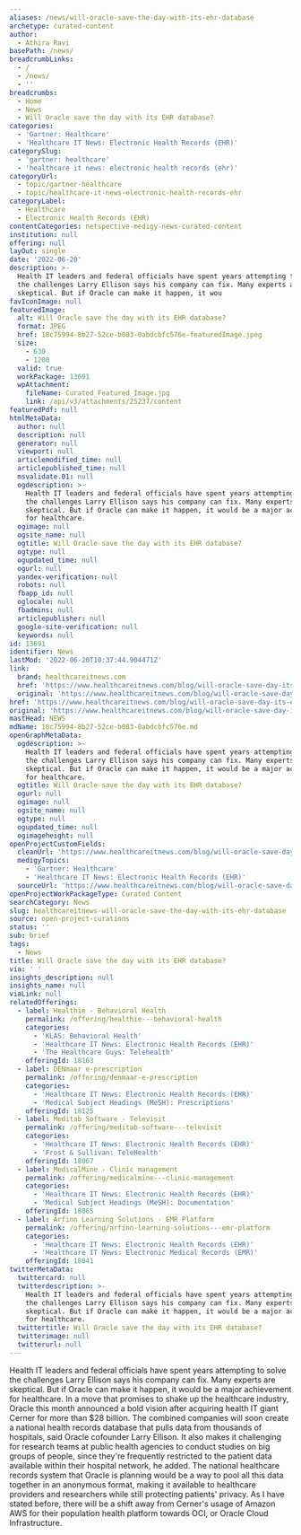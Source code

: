 ```yaml
---
aliases: /news/will-oracle-save-the-day-with-its-ehr-database
archetype: curated-content
author:
  - Athira Ravi
basePath: /news/
breadcrumbLinks:
  - /
  - /news/
  - ''
breadcrumbs:
  - Home
  - News
  - Will Oracle save the day with its EHR database?
categories:
  - 'Gartner: Healthcare'
  - 'Healthcare IT News: Electronic Health Records (EHR)'
categorySlug:
  - 'gartner: healthcare'
  - 'healthcare it news: electronic health records (ehr)'
categoryUrl:
  - topic/gartner-healthcare
  - topic/healthcare-it-news-electronic-health-records-ehr
categoryLabel:
  - Healthcare
  - Electronic Health Records (EHR)
contentCategories: netspective-medigy-news-curated-content
institution: null
offering: null
layOut: single
date: '2022-06-20'
description: >-
  Health IT leaders and federal officials have spent years attempting to solve
  the challenges Larry Ellison says his company can fix. Many experts are
  skeptical. But if Oracle can make it happen, it wou
favIconImage: null
featuredImage:
  alt: Will Oracle save the day with its EHR database?
  format: JPEG
  href: 18c75994-8b27-52ce-b083-0abdcbfc576e-featuredImage.jpeg
  size:
    - 630
    - 1200
  valid: true
  workPackage: 13691
  wpAttachment:
    fileName: Curated_Featured_Image.jpg
    link: /api/v3/attachments/25237/content
featuredPdf: null
htmlMetaData:
  author: null
  description: null
  generator: null
  viewport: null
  articlemodified_time: null
  articlepublished_time: null
  msvalidate.01: null
  ogdescription: >-
    Health IT leaders and federal officials have spent years attempting to solve
    the challenges Larry Ellison says his company can fix. Many experts are
    skeptical. But if Oracle can make it happen, it would be a major achievement
    for healthcare.
  ogimage: null
  ogsite_name: null
  ogtitle: Will Oracle save the day with its EHR database?
  ogtype: null
  ogupdated_time: null
  ogurl: null
  yandex-verification: null
  robots: null
  fbapp_id: null
  oglocale: null
  fbadmins: null
  articlepublisher: null
  google-site-verification: null
  keywords: null
id: 13691
identifier: News
lastMod: '2022-06-20T10:37:44.904471Z'
link:
  brand: healthcareitnews.com
  href: 'https://www.healthcareitnews.com/blog/will-oracle-save-day-its-ehr-database'
  original: 'https://www.healthcareitnews.com/blog/will-oracle-save-day-its-ehr-database'
href: 'https://www.healthcareitnews.com/blog/will-oracle-save-day-its-ehr-database'
original: 'https://www.healthcareitnews.com/blog/will-oracle-save-day-its-ehr-database'
mastHead: NEWS
mdName: 18c75994-8b27-52ce-b083-0abdcbfc576e.md
openGraphMetaData:
  ogdescription: >-
    Health IT leaders and federal officials have spent years attempting to solve
    the challenges Larry Ellison says his company can fix. Many experts are
    skeptical. But if Oracle can make it happen, it would be a major achievement
    for healthcare.
  ogtitle: Will Oracle save the day with its EHR database?
  ogurl: null
  ogimage: null
  ogsite_name: null
  ogtype: null
  ogupdated_time: null
  ogimageheight: null
openProjectCustomFields:
  cleanUrl: 'https://www.healthcareitnews.com/blog/will-oracle-save-day-its-ehr-database'
  medigyTopics:
    - 'Gartner: Healthcare'
    - 'Healthcare IT News: Electronic Health Records (EHR)'
  sourceUrl: 'https://www.healthcareitnews.com/blog/will-oracle-save-day-its-ehr-database'
openProjectWorkPackageType: Curated Content
searchCategory: News
slug: healthcareitnews-will-oracle-save-the-day-with-its-ehr-database
source: open-project-curations
status: ''
sub: brief
tags:
  - News
title: Will Oracle save the day with its EHR database?
via: ' '
insights_description: null
insights_name: null
viaLink: null
relatedOfferings:
  - label: Healthie - Behavioral Health
    permalink: /offering/healthie---behavioral-health
    categories:
      - 'KLAS: Behavioral Health'
      - 'Healthcare IT News: Electronic Health Records (EHR)'
      - 'The Healthcare Guys: Telehealth'
    offeringId: 18163
  - label: DENmaar e-prescription
    permalink: /offering/denmaar-e-prescription
    categories:
      - 'Healthcare IT News: Electronic Health Records (EHR)'
      - 'Medical Subject Headings (MeSH): Prescriptions'
    offeringId: 18125
  - label: Meditab Software - Televisit
    permalink: /offering/meditab-software---televisit
    categories:
      - 'Healthcare IT News: Electronic Health Records (EHR)'
      - 'Frost & Sullivan: TeleHealth'
    offeringId: 18067
  - label: MedicalMine - Clinic management
    permalink: /offering/medicalmine---clinic-management
    categories:
      - 'Healthcare IT News: Electronic Health Records (EHR)'
      - 'Medical Subject Headings (MeSH): Documentation'
    offeringId: 18065
  - label: Arfinn Learning Solutions - EMR Platform
    permalink: /offering/arfinn-learning-solutions---emr-platform
    categories:
      - 'Healthcare IT News: Electronic Health Records (EHR)'
      - 'Healthcare IT News: Electronic Medical Records (EMR)'
    offeringId: 18041
twitterMetaData:
  twittercard: null
  twitterdescription: >-
    Health IT leaders and federal officials have spent years attempting to solve
    the challenges Larry Ellison says his company can fix. Many experts are
    skeptical. But if Oracle can make it happen, it would be a major achievement
    for healthcare.
  twittertitle: Will Oracle save the day with its EHR database?
  twitterimage: null
  twitterurl: null
---
```

<p>Health IT leaders and federal officials have spent years attempting to solve the challenges Larry Ellison says his company can fix. Many experts are skeptical. But if Oracle can make it happen, it would be a major achievement for healthcare. In a move that promises to shake up the healthcare industry, Oracle this month announced a bold vision after acquiring health IT giant Cerner for more than $28 billion.
The combined companies will soon create a national health records database that pulls data from thousands of hospitals, said Oracle cofounder Larry Ellison.
It also makes it challenging for research teams at public health agencies to conduct studies on big groups of people, since they're frequently restricted to the patient data available within their hospital network, he added.
The national healthcare records system that Oracle is planning would be a way to pool all this data together in an anonymous format, making it available to healthcare providers and researchers while still protecting patients' privacy.
As I have stated before, there will be a shift away from Cerner's usage of Amazon AWS for their population health platform towards OCI, or Oracle Cloud Infrastructure.</p>